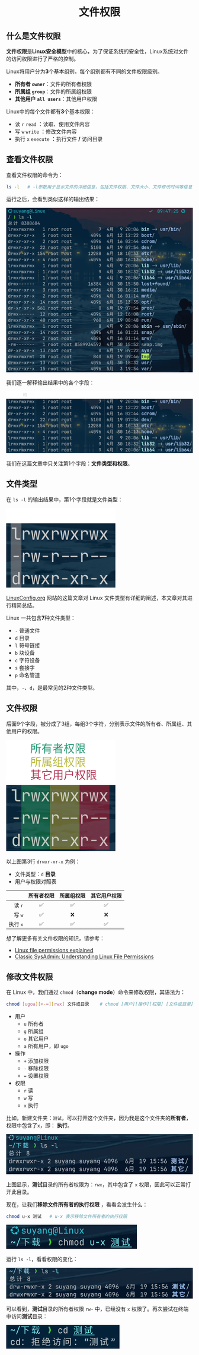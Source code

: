 # <center>文件权限</center>

## 什么是文件权限

**文件权限**是**Linux安全模型**中的核心，为了保证系统的安全性，Linux系统对文件的访问权限进行了严格的控制。

Linux将用户分为**3**个基本组别，每个组别都有不同的文件权限级别。

- **所有者 `owner`**：文件的所有者权限
- **所属组 `group`**：文件的所属组权限
- **其他用户 `all users`**：其他用户权限

Linux中的每个文件都有**3**个基本权限：

- 读 `r` `read` ：读取、使用文件内容
- 写 `w` `write` ：修改文件内容
- 执行 `x` `execute` ：执行文件 **/** 访问目录

## 查看文件权限

查看文件权限的命令为：

  ```bash
  ls -l   # -l参数用于显示文件的详细信息，包括文件权限、文件大小、文件修改时间等信息
  ```

运行之后，会看到类似这样的输出结果：

![ls -l](./Images/ls-l.png)

我们逐一解释输出结果中的各个字段：

![ls -l](./Images/ls-l-输出字段解释.png)

我们在这篇文章中只关注第1个字段：**文件类型和权限**。

## 文件类型

在 `ls -l` 的输出结果中，第1个字段就是文件类型：

![ls -l](./Images/文件类型.png)

[LinuxConfig.org](https://linuxconfig.org/identifying-file-types-in-linux) 网站的这篇文章对 Linux
文件类型有详细的阐述，本文章对其进行精简总结。

Linux 一共包含**7**种文件类型：

- `-` 普通文件
- `d` 目录
- `l` 符号链接
- `b` 块设备
- `c` 字符设备
- `s` 套接字
- `p` 命名管道

其中，`-`、`d`，是最常见的2种文件类型。

## 文件权限

后面9个字段，被分成了3组，每组3个字符，分别表示文件的所有者、所属组、其他用户的权限。

![ls -l](./Images/文件权限.png)

以上图第3行 `drwxr-xr-x` 为例：

- 文件类型：`d` **目录**
- 用户与权限对照表

|        | 所有者权限 | 所属组权限 | 其它用户权限 |
  |-------:|:-----:|:-----:|:------:|
|  读 `r` |   ✅   |   ✅   |   ✅    |
|  写 `w` |   ✅   |   ❌   |   ❌    |
| 执行 `x` |   ✅   |   ✅   |   ✅    |

想了解更多有关文件权限的知识，请参考：

- [Linux file permissions explained](https://www.redhat.com/en/blog/linux-file-permissions-explained)
- [Classic SysAdmin: Understanding Linux File Permissions](https://www.linuxfoundation.org/blog/blog/classic-sysadmin-understanding-linux-file-permissions)

## 修改文件权限

在 Linux 中，我们通过 `chmod`（**change mode**）命令来修改权限，其语法为：

```bash
chmod [ugoa][+-=][rwx] 文件或目录    # chmod [用户][操作][权限] [文件或目录]
```

- 用户
    - `u` 所有者
    - `g` 所属组
    - `o` 其它用户
    - `a` 所有用户，即 `ugo`
- 操作
    - `+` 添加权限
    - `-` 移除权限
    - `=` 设置权限
- 权限
    - `r` 读
    - `w` 写
    - `x` 执行

比如，新建文件夹：`测试`，可以打开这个文件夹，因为我是这个文件夹的**所有者**，权限中包含了`x`，即：
**执行**。

![测试目录权限](./Images/测试-ls-l.png)

上图显示，**测试**目录的所有者权限为：`rwx`，其中包含了 `x` 权限，因此可以正常打开此目录。

现在，让我们**移除文件所有者的执行权限**
，看看会发生什么：

```bash
chmod u-x 测试   # u-x 表示移除文件所有者的执行权限
```

![删除所有者执行权限](./Images/测试-删除所有者执行权限.png)

运行 `ls -l`，看看权限的变化：

![删除所有者执行权限](./Images/移除所有者执行权限-ls-l.png)

可以看到，**测试**目录的所有者权限 `rw-` 中，已经没有 `x` 权限了。再次尝试在终端中访问**测试**目录：

![无执行权限访问文件夹](./Images/无执行权限访问文件夹.png)